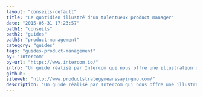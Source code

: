 ```yaml
---
layout: "conseils-default"
title: "Le quotidien illustré d'un talentueux product manager"
date: "2015-05-31 17:23:57"
path1: "conseils"
path2: "guides"
path3: "product-management"
category: "guides"
tags: "guides-product-management"
by: "Intercom"
by-url: "https://www.intercom.io/"
intro: "Un guide réalisé par Intercom qui nous offre une illustration de ce que doit être le quotidien d'un bon product manager."
github:
siteweb: "http://www.productstrategymeanssayingno.com/"
description: "Un guide réalisé par Intercom qui nous offre une illustration de ce que doit être le quotidien d'un talentueux product manager."
---
```

